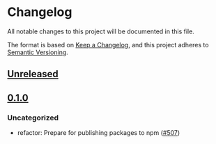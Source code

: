 # Changelog

All notable changes to this project will be documented in this file.

The format is based on [Keep a Changelog](https://keepachangelog.com/en/1.0.0/),
and this project adheres to [Semantic Versioning](https://semver.org/spec/v2.0.0.html).

## [Unreleased]

## [0.1.0]

### Uncategorized

- refactor: Prepare for publishing packages to npm ([#507](https://github.com/MetaMask/ocap-kernel/pull/507))

[Unreleased]: https://github.com/MetaMask/ocap-kernel/compare/@metamask/kernel-utils@0.1.0...HEAD
[0.1.0]: https://github.com/MetaMask/ocap-kernel/releases/tag/@metamask/kernel-utils@0.1.0
